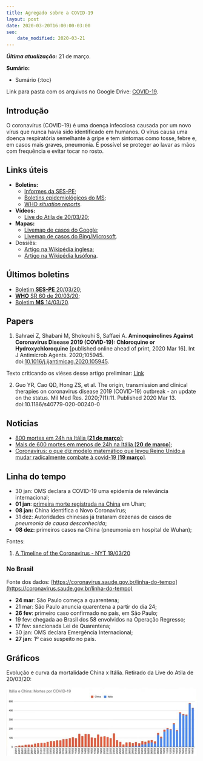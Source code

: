 ```yaml
---
title: Agregado sobre a COVID-19
layout: post
date: 2020-03-20T16:00:00-03:00
seo:
    date_modified: 2020-03-21
---
```


***Última atualização:*** 21 de março.

**Sumário:**

* Sumário
{:toc}



Link para pasta com os arquivos no Google Drive: [COVID-19](https://drive.google.com/open?id=11deHp79sScc9CnJUOZRkAz5N3hmgL3Nn).






## Introdução

O coronavírus (COVID-19) é uma doença infecciosa causada por um novo vírus que nunca havia sido identificado em humanos. O vírus causa uma doença respiratória semelhante à gripe e tem sintomas como tosse, febre e, em casos mais graves, pneumonia. É possível se proteger ao lavar as mãos com frequência e evitar tocar no rosto.


## Links úteis

* **Boletins:**
  * [Informes da SES-PE](https://www.cievspe.com/novo-coronavirus-2019-ncov);
  * [Boletins epidemiológicos do MS](https://www.saude.gov.br/boletins-epidemiologicos);
  * [WHO *situation reports*](https://www.who.int/emergencies/diseases/novel-coronavirus-2019/situation-reports/).
* **Vídeos:**
  * [Live do Atila de 20/03/20](https://www.youtube.com/watch?v=zF2pXXJIAGM);
* **Mapas:**
  * [Livemap de casos do Google](https://google.org/crisisresponse/covid19-map);
  * [Livemap de casos do Bing/Microsoft](https://www.bing.com/covid).
* Dossiês:
  * [Artigo na Wikipédia inglesa](https://en.wikipedia.org/wiki/2019%E2%80%9320_coronavirus_pandemic);
  * [Artigo na Wikipédia lusófona](https://pt.wikipedia.org/wiki/Pandemia_de_COVID-19).


## Últimos boletins

* [Boletim **SES-PE** 20/03/20](https://12ad4c92-89c7-4218-9e11-0ee136fa4b92.filesusr.com/ugd/3293a8_8e4bb04140aa4f5d94fd1cdc219905ad.pdf);
* [**WHO** SR 60 de 20/03/20](https://www.who.int/docs/default-source/coronaviruse/situation-reports/20200320-sitrep-60-covid-19.pdf?sfvrsn=d2bb4f1f_2);
* [Boletim **MS** 14/03/20](https://12ad4c92-89c7-4218-9e11-0ee136fa4b92.filesusr.com/ugd/3293a8_3777e9db9e1e49099b5ec06dfe18d20d.pdf).


## Papers

1. Sahraei Z, Shabani M, Shokouhi S, Saffaei A. **Aminoquinolines Against Coronavirus Disease 2019 (COVID-19): Chloroquine or Hydroxychloroquine** [published online ahead of print, 2020 Mar 16]. Int J Antimicrob Agents. 2020;105945. doi:[10.1016/j.ijantimicag.2020.105945](https://www.mediterranee-infection.com/hydroxychloroquine-and-azithromycin-as-a-treatment-of-covid-19/).

Texto criticando os viéses desse artigo preliminar: [Link](http://medicinabaseadaemevidencias.blogspot.com/2020/03/hidroxicloroquina-o-dia-em-que-ciencia.html)

2. Guo YR, Cao QD, Hong ZS, et al. The origin, transmission and clinical therapies on coronavirus disease 2019 (COVID-19) outbreak - an update on the status. Mil Med Res. 2020;7(1):11. Published 2020 Mar 13. doi:10.1186/s40779-020-00240-0

## Noticias

* [800 mortes em 24h na Itália [**21 de março**]](https://g1.globo.com/bemestar/coronavirus/noticia/2020/03/21/italia-bate-de-novo-recorde-de-mortos-por-coronavirus-793-em-24-horas.ghtml);
* [Mais de 600 mortes em menos de 24h na Itália  [**20 de março**]](https://www.foxnews.com/world/italys-coronavirus-death-toll-rises);
* [Coronavírus: o que diz modelo matemático que levou Reino Unido a mudar radicalmente combate à covid-19 [**19 março**]](https://www.bbc.com/portuguese/internacional-51944800).


## Linha do tempo

* 30 jan: OMS declara a COVID-19 uma epidemia de relevância internacional;
* **01 jan**: [primeira morte registrada na China](https://www.nytimes.com/2020/01/10/world/asia/china-virus-wuhan-death.html) em Uhan;
* **08 jan:** China identifica o Novo Coronavírus;
* 31 dez: Autoridades chinesas já trataram dezenas de casos de *pneumonia de causa desconhecida*;
* **08 dez:** primeiros casos na China (pneumonia em hospital de Wuhan);

Fontes: 

1. [A Timeline of the Coronavirus - NYT 19/03/20](https://www.nytimes.com/article/coronavirus-timeline.html)

### No Brasil

Fonte dos dados: [https://coronavirus.saude.gov.br/linha-do-tempo](https://coronavirus.saude.gov.br/linha-do-tempo)

* **24 mar**: São Paulo começa a quarentena;
* 21 mar: São Paulo anuncia quarentena a partir do dia 24;
* **26 fev**: primeiro caso confirmado no país, em São Paulo;
* 19 fev: chegada ao Brasil dos 58 envolvidos na Operação Regresso;
* 17 fev: sancionada Lei de Quarentena;
* 30 jan: OMS declara Emergência Internacional;
* **27 jan**: 1º caso suspeito no país.


## Gráficos

Evolução e curva da mortalidade China x Itália. Retirado da Live do Atila de 20/03/20:

![Gráfico de evolução da mortalidade](/assets/2020/evolucao-mortes-corona-china-italia.jpeg)
